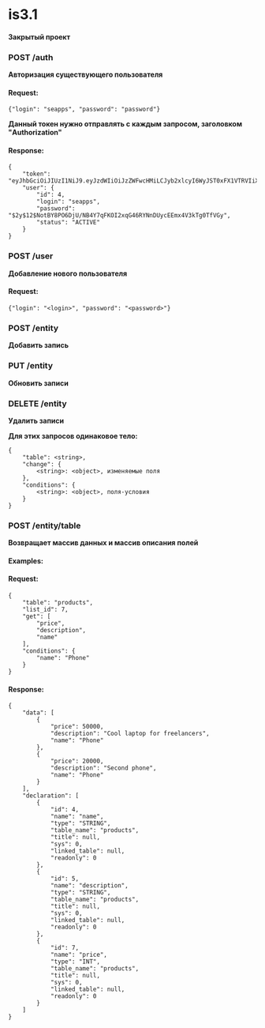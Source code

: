 # is3.1

#### Закрытый проект



### POST /auth

 **Авторизация существующего пользователя**

#### Request:

```
{"login": "seapps", "password": "password"}
```

**Данный токен нужно отправлять с каждым запросом, заголовком "Authorization"**

#### Response:

```
{
    "token": "eyJhbGciOiJIUzI1NiJ9.eyJzdWIiOiJzZWFwcHMiLCJyb2xlcyI6WyJST0xFX1VTRVIiXSwiaWF0IjoxNTgzMjU0Mzc2LCJleHAiOjE1ODMzNDA3NzZ9.iRJE9cr1Bx7pRxijAHkOUnOXEPPkq7tTpQzU5fOG3Bc",
    "user": {
        "id": 4,
        "login": "seapps",
        "password": "$2y$12$NotBY8PO6DjU/NB4Y7qFKOI2xqG46RYNnDUycEEmx4V3kTg0TfVGy",
        "status": "ACTIVE"
    }
}
```

### POST /user

**Добавление нового пользователя**

#### Request:

```
{"login": "<login>", "password": "<password>"}
```

### POST /entity

**Добавить запись**

### PUT /entity

**Обновить записи**

### DELETE /entity

**Удалить записи**

**Для этих запросов одинаковое тело:**

```
{
    "table": <string>,
    "change": {
        <string>: <object>, изменяемые поля
    },
    "conditions": {
        <string>: <object>, поля-условия
    }
}
```

### POST /entity/table

**Возвращает массив данных и массив описания полей**

#### Examples:

#### Request:

```
{
    "table": "products",
    "list_id": 7,
    "get": [
    	"price",
    	"description",
    	"name"
    ],
    "conditions": {
        "name": "Phone"
    }
}
```

#### Response:

```
{
    "data": [
        {
            "price": 50000,
            "description": "Cool laptop for freelancers",
            "name": "Phone"
        },
        {
            "price": 20000,
            "description": "Second phone",
            "name": "Phone"
        }
    ],
    "declaration": [
        {
            "id": 4,
            "name": "name",
            "type": "STRING",
            "table_name": "products",
            "title": null,
            "sys": 0,
            "linked_table": null,
            "readonly": 0
        },
        {
            "id": 5,
            "name": "description",
            "type": "STRING",
            "table_name": "products",
            "title": null,
            "sys": 0,
            "linked_table": null,
            "readonly": 0
        },
        {
            "id": 7,
            "name": "price",
            "type": "INT",
            "table_name": "products",
            "title": null,
            "sys": 0,
            "linked_table": null,
            "readonly": 0
        }
    ]
}
```
